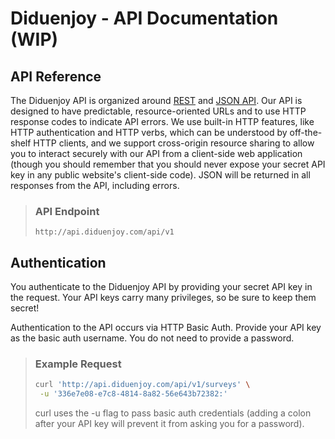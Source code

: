 # Diduenjoy - API Documentation (WIP)

## API Reference

The Diduenjoy API is organized around [REST](https://en.wikipedia.org/wiki/Representational_state_transfer) and [JSON API](http://jsonapi.org/).
Our API is designed to have predictable, resource-oriented URLs and to use HTTP response codes to indicate API errors. We use built-in HTTP features, like HTTP authentication and HTTP verbs, which can be understood by off-the-shelf HTTP clients, and we support cross-origin resource sharing to allow you to interact securely with our API from a client-side web application (though you should remember that you should never expose your secret API key in any public website's client-side code). JSON will be returned in all responses from the API, including errors.

> ### API Endpoint
> 
> ``` http://api.diduenjoy.com/api/v1 ```

## Authentication

You authenticate to the Diduenjoy API by providing your secret API key in the request.
Your API keys carry many privileges, so be sure to keep them secret!

Authentication to the API occurs via HTTP Basic Auth. Provide your API key as the basic auth username. You do not need to provide a password.

> ### Example Request
> 
> ```bash
> curl 'http://api.diduenjoy.com/api/v1/surveys' \
>  -u '336e7e08-e7c8-4814-8a82-56e643b72382:'
>  ```
> 
> curl uses the -u flag to pass basic auth credentials (adding a colon after your API key will prevent it from asking you for a password).
